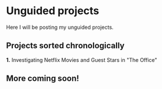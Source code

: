 # Unguided projects

Here I will be posting my unguided projects.

## Projects sorted chronologically

**1.** Investigating Netflix Movies and Guest Stars in "The Office"

## **More coming soon!**